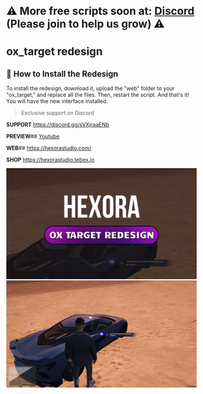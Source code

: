 # ⚠ More free scripts soon at: [Discord](https://discord.gg/sVXjraaENb) (Please join to help us grow) ⚠

# ox_target redesign

## 🎉 How to Install the Redesign 
To install the redesign, download it, upload the "web" folder to your "ox_target," and replace all the files. Then, restart the script. And that's it! You will have the new interface installed.

> Exclusive support on Discord

**SUPPORT** https://discord.gg/sVXjraaENb

**PREVIEW**## [Youtube](https://youtu.be/dxxwviAvgbI) 

**WEB**## https://hexorastudio.com/ 

**SHOP** https://hexorastudio.tebex.io


![image](https://raw.githubusercontent.com/Hexora-Studios/cdn/refs/heads/main/images/oxtarget-redesign/oxtarget_2.png)
![image](https://raw.githubusercontent.com/Hexora-Studios/cdn/refs/heads/main/images/oxtarget-redesign/oxtarget_preview.png)

